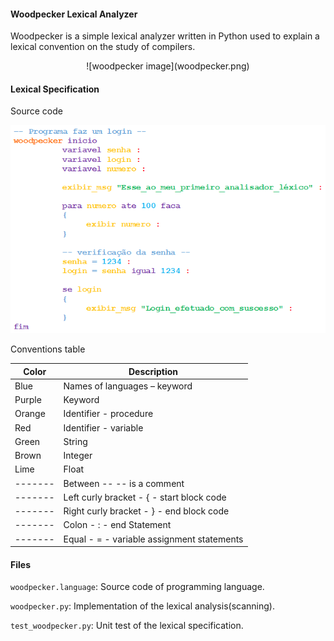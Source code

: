 #### Woodpecker Lexical Analyzer

Woodpecker is a simple lexical analyzer written in Python used to explain a lexical convention on the study of compilers.

<center>![woodpecker image](woodpecker.png)</center>

#### Lexical Specification

Source code

![source code](woodpecker.language.png)

Conventions table

| Color   | Description                                |
|---------|--------------------------------------------|
| Blue    | Names of languages – keyword               |
| Purple  | Keyword                                    |
| Orange  | Identifier - procedure                     |
| Red     | Identifier - variable                      |
| Green   | String                                     |
| Brown   | Integer                                    |
| Lime    | Float                                      |
| ------- | Between -- -- is a comment                 |
| ------- | Left curly bracket - { - start block code  |
| ------- | Right curly bracket - } - end block code   |
| ------- | Colon - : - end <keyword> Statement        |
| ------- | Equal - = - variable assignment statements |

#### Files

`woodpecker.language`: Source code of programming language.

`woodpecker.py`: Implementation of the lexical analysis(scanning).

`test_woodpecker.py`: Unit test of the lexical specification.
